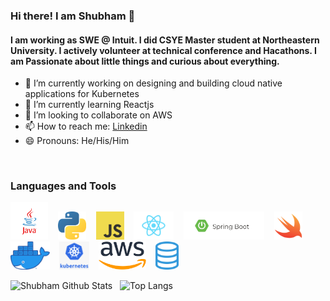 ### Hi there! I am Shubham 👋

#### I am working as SWE @ Intuit. I did CSYE Master student at Northeastern University. I actively volunteer at technical conference and Hacathons. I am Passionate about little things and curious about everything.


- 🔬 I’m currently working on designing and building cloud native applications for Kubernetes
- 🌱 I’m currently learning Reactjs
- 👯 I’m looking to collaborate on AWS 
- 📫 How to reach me: [Linkedin](https://www.linkedin.com/in/shub1646/)
- 😄 Pronouns: He/His/Him


<br />

### Languages and Tools
<img src="https://github.com/shubh1646/shubh1646/blob/master/assets/java.png" height="60" />&nbsp;&nbsp;&nbsp;
<img src="https://github.com/shubh1646/shubh1646/blob/master/assets/python.png" height="45" />&nbsp;&nbsp;&nbsp;
<img src="https://github.com/shubh1646/shubh1646/blob/master/assets/javascript.jpg" height="45" />&nbsp;&nbsp;&nbsp;
<img src="https://github.com/shubh1646/shubh1646/blob/master/assets/react.png" height="45" />&nbsp;&nbsp;&nbsp;
<img src="https://github.com/shubh1646/shubh1646/blob/master/assets/spring.jpg" height="45" />&nbsp;&nbsp;&nbsp;
<img src="https://github.com/shubh1646/shubh1646/blob/master/assets/swift.png" height="45" />&nbsp;&nbsp;&nbsp;
<img src="https://github.com/shubh1646/shubh1646/blob/master/assets/docker.png" height="45" />&nbsp;&nbsp;&nbsp;
<img src="https://github.com/shubh1646/shubh1646/blob/master/assets/kubenetes.png" height="45" />&nbsp;&nbsp;&nbsp;
<img src="https://github.com/shubh1646/shubh1646/blob/master/assets/aws.png" height="45" />&nbsp;&nbsp;&nbsp;
<img src="https://github.com/shubh1646/shubh1646/blob/master/assets/sql.png" height="45" />&nbsp;&nbsp;


![Shubham Github Stats](https://github-readme-stats.vercel.app/api?username=shubh1646&count_private=true&show_icons=true)&nbsp;&nbsp;&nbsp;![Top Langs](https://github-readme-stats.vercel.app/api/top-langs/?username=shubh1646&hide=jupyternotebook&layout=compact)
